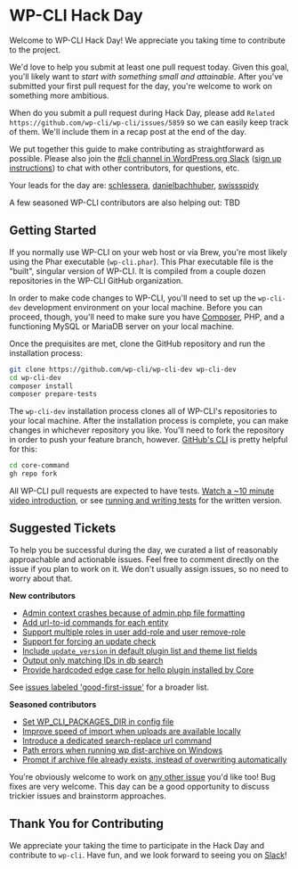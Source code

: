 # WP-CLI Hack Day

Welcome to WP-CLI Hack Day! We appreciate you taking time to contribute to the project.

We'd love to help you submit at least one pull request today. Given this goal, you'll likely want to _start with something small and attainable_. After you've submitted your first pull request for the day, you're welcome to work on something more ambitious.

When do you submit a pull request during Hack Day, please add `Related https://github.com/wp-cli/wp-cli/issues/5859` so we can easily keep track of them. We'll include them in a recap post at the end of the day.

We put together this guide to make contributing as straightforward as possible. Please also join the [#cli channel in WordPress.org Slack](https://wordpress.slack.com/messages/C02RP4T41) ([sign up instructions](https://make.wordpress.org/chat/)) to chat with other contributors, for questions, etc.

Your leads for the day are: [schlessera](https://github.com/schlessera), [danielbachhuber](https://github.com/danielbachhuber), [swissspidy](https://github.com/swissspidy)

A few seasoned WP-CLI contributors are also helping out: TBD

## Getting Started

If you normally use WP-CLI on your web host or via Brew, you're most likely using the Phar executable (`wp-cli.phar`). This Phar executable file is the "built", singular version of WP-CLI. It is compiled from a couple dozen repositories in the WP-CLI GitHub organization.

In order to make code changes to WP-CLI, you'll need to set up the `wp-cli-dev` development environment on your local machine. Before you can proceed, though, you'll need to make sure you have [Composer](https://getcomposer.org/), PHP, and a functioning MySQL or MariaDB server on your local machine.

Once the prequisites are met, clone the GitHub repository and run the installation process:

```bash
git clone https://github.com/wp-cli/wp-cli-dev wp-cli-dev
cd wp-cli-dev
composer install
composer prepare-tests
```

The `wp-cli-dev` installation process clones all of WP-CLI's repositories to your local machine. After the installation process is complete, you can make changes in whichever repository you like. You'll need to fork the repository in order to push your feature branch, however. [GitHub's CLI](https://github.com/cli/cli) is pretty helpful for this:

```bash
cd core-command
gh repo fork
```

All WP-CLI pull requests are expected to have tests. [Watch a ~10 minute video introduction](https://github.com/wp-cli/wp-cli/issues/5858), or see [running and writing tests](https://make.wordpress.org/cli/handbook/contributions/pull-requests/#running-and-writing-tests) for the written version.

## Suggested Tickets

To help you be successful during the day, we curated a list of reasonably approachable and actionable issues. Feel free to comment directly on the issue if you plan to work on it. We don't usually assign issues, so no need to worry about that.

**New contributors**

- [Admin context crashes because of admin.php file formatting](https://github.com/wp-cli/wp-cli/issues/5844)
- [Add url-to-id commands for each entity](https://github.com/wp-cli/entity-command/issues/429)
- [Support multiple roles in user add-role and user remove-role](https://github.com/wp-cli/entity-command/issues/423)
- [Support for forcing an update check](https://github.com/wp-cli/core-command/issues/154)
- [Include `update_version` in default plugin list and theme list fields](https://github.com/wp-cli/extension-command/issues/198)
- [Output only matching IDs in db search](https://github.com/wp-cli/db-command/issues/158)
- [Provide hardcoded edge case for hello plugin installed by Core](https://github.com/wp-cli/checksum-command/issues/33)

See [issues labeled 'good-first-issue'](https://github.com/issues?q=is%3Aopen+org%3Awp-cli+is%3Aissue+sort%3Aupdated-desc+label%3Agood-first-issue+) for a broader list.

**Seasoned contributors**

- [Set WP_CLI_PACKAGES_DIR in config file](https://github.com/wp-cli/wp-cli/issues/5645)
- [Improve speed of import when uploads are available locally](https://github.com/wp-cli/import-command/issues/83)
- [Introduce a dedicated search-replace url command](https://github.com/wp-cli/search-replace-command/issues/186)
- [Path errors when running wp dist-archive on Windows](https://github.com/wp-cli/dist-archive-command/issues/76)
- [Prompt if archive file already exists, instead of overwriting automatically](https://github.com/wp-cli/dist-archive-command/issues/70)

You're obviously welcome to work on [any other issue](https://github.com/issues?q=is%3Aopen+org%3Awp-cli+is%3Aissue+sort%3Aupdated-desc) you'd like too! Bug fixes are very welcome. This day can be a good opportunity to discuss trickier issues and brainstorm approaches.

## Thank You for Contributing

We appreciate your taking the time to participate in the Hack Day and contribute to `wp-cli`. Have fun, and we look forward to seeing you on [Slack](https://wordpress.slack.com/messages/C02RP4T41)!
